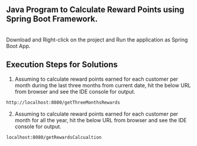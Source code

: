 <h2>Java Program to Calculate Reward Points using Spring Boot Framework.</h2> <br>
 Download and Right-click on the project and Run the application as Spring Boot App.

 ## Execution Steps for Solutions
 1. Assuming to calculate reward points earned for each customer per month during the last three months from current date, hit the below URL from browser and see the IDE console for output.
 ```bash
http://localhost:8080/getThreeMonthsRewards
```
2. Assuming to calculate reward points earned for each customer per month for all the year, hit the below URL from browser and see the IDE console for output.
 ```bash
localhost:8080/getRewardsCalcualtion
```
